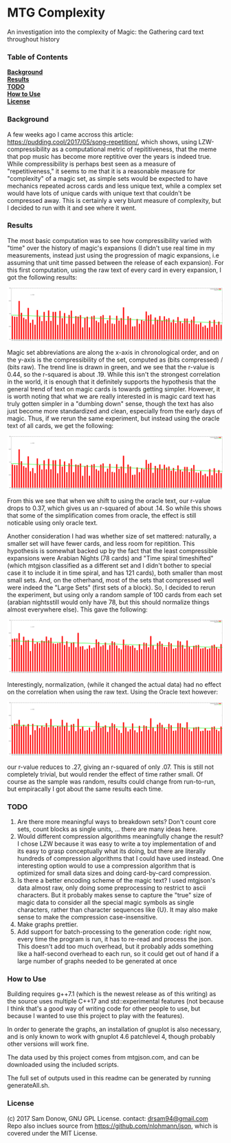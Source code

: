 # MTG Complexity
An investigation into the complexity of Magic: the Gathering card text throughout history
### Table of Contents
**[Background](#background)**<br>
**[Results](#results)**<br>
**[TODO](#todo)**<br>
**[How to Use](#how-to-use)**<br>
**[License](#license)**<br>

### Background
A few weeks ago I came accross this article: https://pudding.cool/2017/05/song-repetition/, which shows, using LZW-compressibility as a computational metric of repititiveness, that the meme that pop music has become more reptitive over the years is indeed true. While compressibility is perhaps best seen as a measure of "repetitiveness," it seems to me that it is a reasonable measure for "complexity" of a magic set, as simple sets would be expected to have mechanics repeated across cards and less unique text, while a complex set would have lots of unique cards with unique text that couldn't be compressed away. This is certainly a very blunt measure of complexity, but I decided to run with it and see where it went.
### Results
The most basic computation was to see how compressibility varied with "time" over the history of magic's expansions (I didn't use real time in my measurements, instead just using the progression of magic expansions, i.e assuming that unit time passed between the release of each expansion). For this first computation, using the raw text of every card in every expansion, I got the following results:

![Raw Compressibility](https://github.com/drsam94/Mtgcomp/blob/master/out/raw_graph.png)

Magic set abbreviations are along the x-axis in chronological order, and on the y-axis is the compressibility of the set, computed as (bits compressed) / (bits raw). The trend line is drawn in green, and we see that the r-value is 0.44, so the r-squared is about .19. While this isn't the strongest correlation in the world, it is enough that it definitely supports the hypothesis that the general trend of text on magic cards is towards getting simpler. However, it is worth noting that what we are really interested in is magic card text has truly gotten simpler in a "dumbing down" sense, though the text has also just become more standardized and clean, especially from the early days of magic. Thus, if we rerun the same experiment, but instead using the oracle text of all cards, we get the following:

![Oracle Compressibility](https://github.com/drsam94/Mtgcomp/blob/master/out/raw_graph.png)

From this we see that when we shift to using the oracle text, our r-value drops to 0.37, which gives us an r-squared of about .14. So while this shows that some of the simplification comes from oracle, the effect is still noticable using only oracle text.

Another consideration I had was whether size of set mattered: naturally, a smaller set will have fewer cards, and less room for repitition. This hypothesis is somewhat backed up by the fact that the least compressible expansions were Arabian Nights (78 cards) and "Time spiral timeshifted" (which mtgjson classified as a different set and I didn't bother to special case it to include it in time spiral, and has 121 cards), both smaller than most small sets. And, on the otherhand, most of the sets that compressed well were indeed the "Large Sets" (first sets of a block). So, I decided to rerun the experiment, but using only a random sample of 100 cards from each set (arabian nightsstill would only have 78, but this should normalize things almost everywhere else). This gave the following:

![Normalized Compressibility](https://github.com/drsam94/Mtgcomp/blob/master/out/normalized_graph.png)

Interestingly, normalization, (while it changed the actual data) had no effect on the correlation when using the raw text. Using the Oracle text however:

![Normalized Compressibility](https://github.com/drsam94/Mtgcomp/blob/master/out/normalizedO_graph.png)

our r-value reduces to .27, giving an r-squared of only .07. This is still not completely trivial, but would render the effect of time rather small. Of course as the sample was random, results could change from run-to-run, but empiracally I got about the same results each time.
### TODO
1. Are there more meaningful ways to breakdown sets? Don't count core sets, count blocks as single units, ... there are many ideas here.
2. Would different compression algorithms meaningfully change the result? I chose LZW because it was easy to write a toy implementation of and its easy to grasp conceptually what its doing, but there are literally hundreds of compression algorithms that I could have used instead. One interesting option would to use a compression algorithm that is optimized for small data sizes and doing card-by-card compression.
3. Is there a better encoding scheme of the magic text? I used mtgjson's data almost raw, only doing some preprocessing to restrict to ascii characters. But it probably makes sense to capture the "true" size of magic data to consider all the special magic symbols as single characters, rather than character sequences like {U}. It may also make sense to make the compression case-insensitive.
4. Make graphs prettier.
5. Add support for batch-processing to the generation code: right now, every time the program is run, it has to re-read and process the json. This doesn't add too much overhead, but it probably adds something like a half-second overhead to each run, so it could get out of hand if a large number of graphs needed to be generated at once
### How to Use
Building requires g++7.1 (which is the newest release as of this writing) as the source uses multiple C++17 and std::experimental features (not because I think that's a good way of writing code for other people to use, but because I wanted to use this project to play with the features).

In order to generate the graphs, an installation of gnuplot is also necessary, and is only known to work with gnuplot 4.6 patchlevel 4, though probably other versions will work fine.

The data used by this project comes from mtgjson.com, and can be downloaded using the included scripts.

The full set of outputs used in this readme can be generated by running generateAll.sh.
### License
(c) 2017 Sam Donow, GNU GPL License.
contact: drsam94@gmail.com
Repo also inclues source from https://github.com/nlohmann/json, which is covered under the MIT License.
